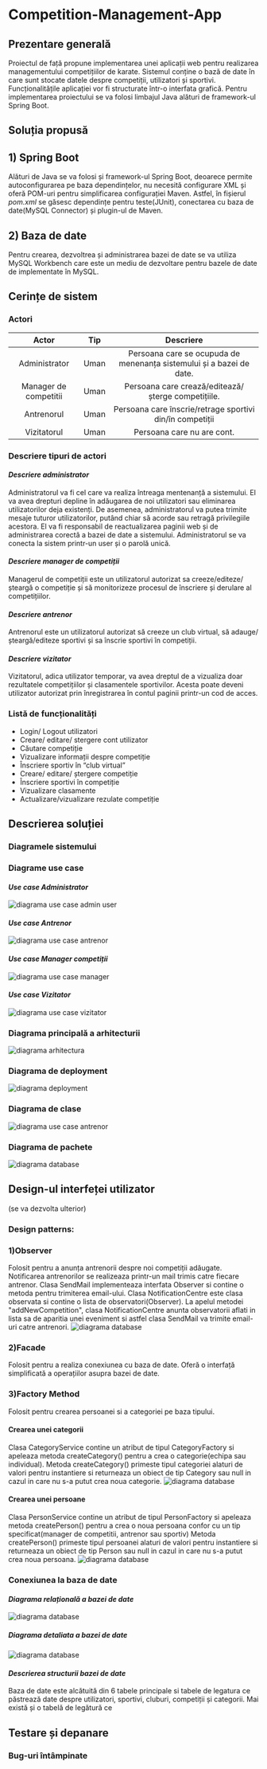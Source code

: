 # Competition-Management-App

## **Prezentare generală**
Proiectul de față propune implementarea unei aplicații web pentru realizarea managementului competițiilor de karate. Sistemul conține o bază de date în care sunt stocate datele despre competiții, utilizatori și sportivi. Funcționalitățile aplicației vor fi structurate într-o interfata grafică. Pentru implementarea proiectului se va folosi limbajul Java alături de framework-ul Spring Boot.
## **Soluția propusă**
## 1) Spring Boot
Alături de Java se va folosi și framework-ul Spring Boot, deoarece permite autoconfigurarea pe baza dependințelor, nu necesită configurare XML și oferă POM-uri pentru simplificarea configurației Maven. Astfel, în fișierul *pom.xml* se găsesc dependințe pentru teste(JUnit), conectarea cu baza de date(MySQL Connector) și plugin-ul de Maven.
## 2) Baza de date
Pentru crearea, dezvoltrea și administrarea bazei de date se va utiliza MySQL Workbench care este un mediu de dezvoltare pentru bazele de date de implementate în MySQL.
## Cerințe de sistem
### Actori
| Actor         | Tip       | Descriere         |
|:-------------:|:---------:|:-----------------:|
| Administrator         | Uman      | Persoana care se ocupuda de menenanța sistemului și a bazei de date. |
| Manager de competitii     | Uman      |Persoana care crează/editează/șterge competițiile. |
| Antrenorul      | Uman      | Persoana care înscrie/retrage sportivi din/în competiții |
|Vizitatorul   | Uman      | Persoana care nu are cont. |
### Descriere tipuri de actori
#### *Descriere administrator*
Administratorul va fi cel care va realiza întreaga mentenanță a sistemului. El va avea drepturi depline în adăugarea de noi utilizatori sau eliminarea utilizatorilor deja existenți. De asemenea, administratorul va putea trimite mesaje tuturor utilizatorilor, putând chiar să acorde sau retragă privilegiile acestora. El va fi responsabil de reactualizarea paginii web și de administrarea corectă a bazei de date a sistemului. Administratorul se va conecta la sistem printr-un user și o parolă unică. 
#### *Descriere manager de competiții*
Managerul de competiții este un utilizatorul autorizat sa creeze/editeze/șteargă o competiție și să monitorizeze procesul de înscriere și derulare al competițiilor.
#### *Descriere antrenor*
Antrenorul este un utilizatorul autorizat să creeze un club virtual, să adauge/șteargă/editeze sportivi și sa înscrie sportivi în competiții.
#### *Descriere vizitator*
Vizitatorul, adica utilizator temporar,  va avea dreptul de a vizualiza doar rezultatele competițiilor și clasamentele sportivilor. Acesta poate deveni utilizator autorizat prin înregistrarea în contul paginii printr-un cod de acces.
### Listă de funcționalități
-	Login/ Logout utilizatori
-	Creare/ editare/ stergere cont utilizator
-	Căutare competiție
-	Vizualizare informații despre competiție
-	Înscriere sportiv în “club virtual”
-	Creare/ editare/ ștergere competiție
-	Înscriere sportivi în competiție
-	Vizualizare clasamente
-	Actualizare/vizualizare rezulate competiție
## **Descrierea soluției**
### Diagramele sistemului
### Diagrame use case
#### *Use case Administrator*
![diagrama use case admin user](diagram/administrator.png)
#### *Use case Antrenor*
![diagrama use case antrenor](diagram/antrenor.JPG)
#### *Use case Manager competiții*
![diagrama use case manager](diagram/manager.JPG)
#### *Use case Vizitator*
![diagrama use case vizitator](diagram/vizitator.png)
### **Diagrama principală a arhitecturii**
![diagrama arhitectura](diagram/diag_principala.png)
### **Diagrama de deployment**
![diagrama deployment](diagram/deployment.JPG)
### **Diagrama de clase**
![diagrama use case antrenor](diagram/diag_clase.JPG)
### **Diagrama de pachete**
![diagrama database](diagram/diag_pachete.JPG)
## Design-ul interfeței utilizator
(se va dezvolta ulterior)
### Design patterns: 
### 1)Observer
Folosit pentru a anunța antrenorii despre noi competiții adăugate. Notificarea antrenorilor se realizeaza printr-un mail trimis catre fiecare antrenor.
Clasa SendMail implementeaza interfata Observer si contine o metoda pentru trimiterea email-ului. Clasa NotificationCentre este clasa observata  si contine o lista de observatori(Observer). La apelul metodei "addNewCompetition", clasa NotificationCentre anunta observatorii aflati in lista sa de aparitia unei eveniment si astfel clasa SendMail va trimite email-uri catre antrenori.
![diagrama database](diagram/observer.JPG)
### 2)Facade
Folosit pentru a realiza conexiunea cu baza de date. Oferă o interfață simplificată a operațiilor asupra bazei de date.
### 3)Factory Method
Folosit pentru crearea persoanei si a categoriei pe baza tipului. <br>
#### Crearea unei categorii
Clasa CategoryService contine un atribut de tipul CategoryFactory si apeleaza metoda createCategory() pentru a crea o categorie(echipa sau individual).
Metoda createCategory() primeste tipul categoriei alaturi de valori pentru instantiere si returneaza un obiect de tip Category sau null in cazul in care nu s-a putut crea noua categorie.
![diagrama database](diagram/categoryFactory.JPG)
#### Crearea unei persoane
Clasa PersonService contine un atribut de tipul PersonFactory si apeleaza metoda createPerson() pentru a crea o noua persoana confor cu un tip specificat(manager de competitii, antrenor sau sportiv)
Metoda createPerson() primeste tipul persoanei alaturi de valori pentru instantiere si returneaza un obiect de tip Person sau null in cazul in care nu s-a putut crea noua persoana.
![diagrama database](diagram/personFactory.JPG)
### Conexiunea la baza de date
#### *Diagrama relațională a bazei de date*
![diagrama database](diagram/database.JPG)
##### Diagrama detaliata a bazei de date
![diagrama database](diagram/databaseStr.JPG)
#### *Descrierea structurii bazei de date*
Baza de date este alcătuită din 6 tabele principale si tabele de legatura ce păstrează date despre utilizatori, sportivi, cluburi, competiții și categorii. Mai există și o tabelă de legătură ce 
## Testare și depanare
### Bug-uri întâmpinate
